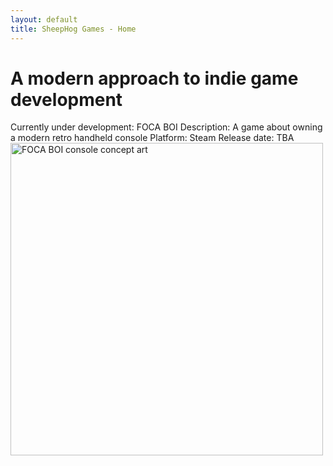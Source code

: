 ```yaml
---
layout: default
title: SheepHog Games - Home
---
```


# A modern approach to indie game development
<div class="text-line-break"></div>
Currently under development: FOCA BOI  
Description: A game about owning a modern retro handheld console  
Platform: Steam  
Release date: TBA  
<img src="{{ site.baseurl }}/assets/FOCA_BOI_Console.png" class="centered-img" alt="FOCA BOI console concept art" width="500" height="auto">
